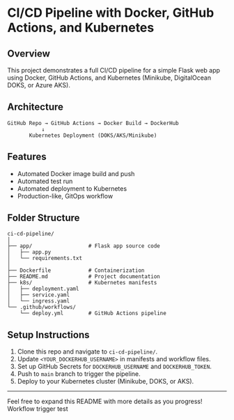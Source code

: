 # CI/CD Pipeline with Docker, GitHub Actions, and Kubernetes

## Overview
This project demonstrates a full CI/CD pipeline for a simple Flask web app using Docker, GitHub Actions, and Kubernetes (Minikube, DigitalOcean DOKS, or Azure AKS).

## Architecture
```
GitHub Repo → GitHub Actions → Docker Build → DockerHub  
           ↓  
       Kubernetes Deployment (DOKS/AKS/Minikube)
```

## Features
- Automated Docker image build and push
- Automated test run
- Automated deployment to Kubernetes
- Production-like, GitOps workflow

## Folder Structure
```
ci-cd-pipeline/
│
├── app/                  # Flask app source code
│   ├── app.py
│   └── requirements.txt
│
├── Dockerfile            # Containerization
├── README.md             # Project documentation
├── k8s/                  # Kubernetes manifests
│   ├── deployment.yaml
│   ├── service.yaml
│   └── ingress.yaml
└── .github/workflows/
    └── deploy.yml        # GitHub Actions pipeline
```

## Setup Instructions
1. Clone this repo and navigate to `ci-cd-pipeline/`.
2. Update `<YOUR_DOCKERHUB_USERNAME>` in manifests and workflow files.
3. Set up GitHub Secrets for `DOCKERHUB_USERNAME` and `DOCKERHUB_TOKEN`.
4. Push to `main` branch to trigger the pipeline.
5. Deploy to your Kubernetes cluster (Minikube, DOKS, or AKS).

---

Feel free to expand this README with more details as you progress!
Workflow trigger test
